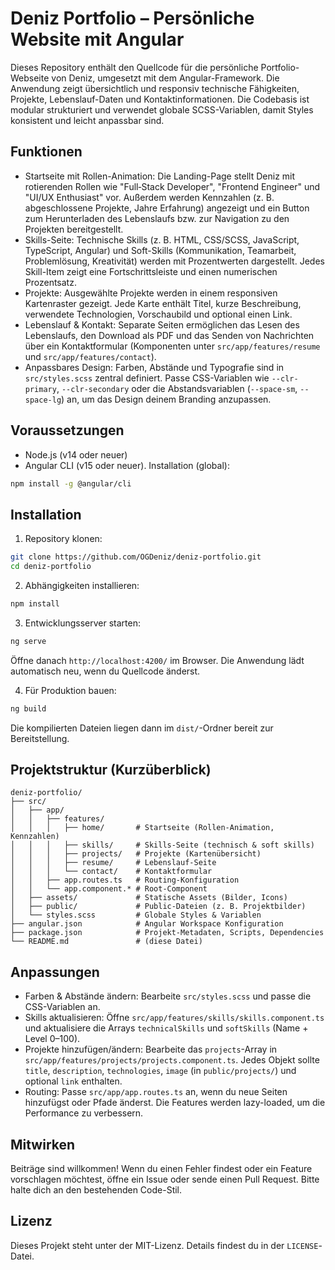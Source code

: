 # Deniz Portfolio – Persönliche Website mit Angular

Dieses Repository enthält den Quellcode für die persönliche Portfolio-Webseite von Deniz, umgesetzt mit dem Angular-Framework. Die Anwendung zeigt übersichtlich und responsiv technische Fähigkeiten, Projekte, Lebenslauf-Daten und Kontaktinformationen. Die Codebasis ist modular strukturiert und verwendet globale SCSS-Variablen, damit Styles konsistent und leicht anpassbar sind.

## Funktionen

- Startseite mit Rollen-Animation: Die Landing-Page stellt Deniz mit rotierenden Rollen wie "Full‑Stack Developer", "Frontend Engineer" und "UI/UX Enthusiast" vor. Außerdem werden Kennzahlen (z. B. abgeschlossene Projekte, Jahre Erfahrung) angezeigt und ein Button zum Herunterladen des Lebenslaufs bzw. zur Navigation zu den Projekten bereitgestellt.
- Skills-Seite: Technische Skills (z. B. HTML, CSS/SCSS, JavaScript, TypeScript, Angular) und Soft-Skills (Kommunikation, Teamarbeit, Problemlösung, Kreativität) werden mit Prozentwerten dargestellt. Jedes Skill-Item zeigt eine Fortschrittsleiste und einen numerischen Prozentsatz.
- Projekte: Ausgewählte Projekte werden in einem responsiven Kartenraster gezeigt. Jede Karte enthält Titel, kurze Beschreibung, verwendete Technologien, Vorschaubild und optional einen Link.
- Lebenslauf & Kontakt: Separate Seiten ermöglichen das Lesen des Lebenslaufs, den Download als PDF und das Senden von Nachrichten über ein Kontaktformular (Komponenten unter `src/app/features/resume` und `src/app/features/contact`).
- Anpassbares Design: Farben, Abstände und Typografie sind in `src/styles.scss` zentral definiert. Passe CSS-Variablen wie `--clr-primary`, `--clr-secondary` oder die Abstandsvariablen (`--space-sm`, `--space-lg`) an, um das Design deinem Branding anzupassen.

## Voraussetzungen

- Node.js (v14 oder neuer)
- Angular CLI (v15 oder neuer). Installation (global):

```bash
npm install -g @angular/cli
```

## Installation

1. Repository klonen:

```bash
git clone https://github.com/OGDeniz/deniz-portfolio.git
cd deniz-portfolio
```

2. Abhängigkeiten installieren:

```bash
npm install
```

3. Entwicklungsserver starten:

```bash
ng serve
```

Öffne danach `http://localhost:4200/` im Browser. Die Anwendung lädt automatisch neu, wenn du Quellcode änderst.

4. Für Produktion bauen:

```bash
ng build
```

Die kompilierten Dateien liegen dann im `dist/`-Ordner bereit zur Bereitstellung.

## Projektstruktur (Kurzüberblick)

```
deniz-portfolio/
├── src/
│   ├── app/
│   │   ├── features/
│   │   │   ├── home/       # Startseite (Rollen-Animation, Kennzahlen)
│   │   │   ├── skills/     # Skills-Seite (technisch & soft skills)
│   │   │   ├── projects/   # Projekte (Kartenübersicht)
│   │   │   ├── resume/     # Lebenslauf-Seite
│   │   │   └── contact/    # Kontaktformular
│   │   ├── app.routes.ts   # Routing-Konfiguration
│   │   └── app.component.* # Root-Component
│   ├── assets/             # Statische Assets (Bilder, Icons)
│   ├── public/             # Public-Dateien (z. B. Projektbilder)
│   └── styles.scss         # Globale Styles & Variablen
├── angular.json            # Angular Workspace Konfiguration
├── package.json            # Projekt-Metadaten, Scripts, Dependencies
└── README.md               # (diese Datei)
```

## Anpassungen

- Farben & Abstände ändern: Bearbeite `src/styles.scss` und passe die CSS-Variablen an.
- Skills aktualisieren: Öffne `src/app/features/skills/skills.component.ts` und aktualisiere die Arrays `technicalSkills` und `softSkills` (Name + Level 0–100).
- Projekte hinzufügen/ändern: Bearbeite das `projects`-Array in `src/app/features/projects/projects.component.ts`. Jedes Objekt sollte `title`, `description`, `technologies`, `image` (in `public/projects/`) und optional `link` enthalten.
- Routing: Passe `src/app/app.routes.ts` an, wenn du neue Seiten hinzufügst oder Pfade änderst. Die Features werden lazy-loaded, um die Performance zu verbessern.

## Mitwirken

Beiträge sind willkommen! Wenn du einen Fehler findest oder ein Feature vorschlagen möchtest, öffne ein Issue oder sende einen Pull Request. Bitte halte dich an den bestehenden Code-Stil.

## Lizenz

Dieses Projekt steht unter der MIT-Lizenz. Details findest du in der `LICENSE`-Datei.
